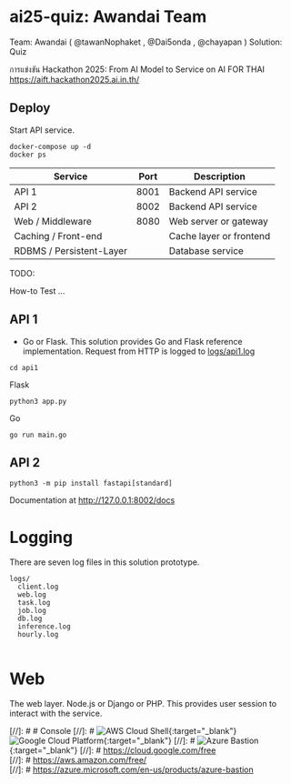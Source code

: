 # ai25-quiz: Awandai Team

Team: Awandai  ( @tawanNophaket , @Dai5onda , @chayapan )
Solution: Quiz



การแข่งขัน Hackathon 2025: From AI Model to Service on AI FOR THAI
https://aift.hackathon2025.ai.in.th/

## Deploy

Start API service.

```
docker-compose up -d
docker ps
```

| Service                | Port | Description             |
|------------------------|------|-------------------------|
| API 1                  | 8001 | Backend API service     |
| API 2                  | 8002 | Backend API service     |
| Web / Middleware       | 8080 | Web server or gateway   |
| Caching / Front-end    |      | Cache layer or frontend |
| RDBMS / Persistent-Layer |    | Database service        |


TODO:

How-to Test ...


## API 1

* Go or Flask. This solution provides Go and Flask reference implementation. Request from HTTP is logged to [logs/api1.log]()


```
cd api1
```

Flask

```
python3 app.py
```


Go

```
go run main.go
```


## API 2

```
python3 -m pip install fastapi[standard]
```

Documentation at http://127.0.0.1:8002/docs



# Logging

There are seven log files in this solution prototype.

```
logs/
  client.log
  web.log
  task.log
  job.log
  db.log
  inference.log
  hourly.log


```

# Web

The web layer. Node.js or Django or PHP. This provides user session to interact with the service.


[//]: # # Console
[//]: # ![[AWS Cloud Shell](https://aws.amazon.com/cloudshell/faqs/#topic-1){:target="_blank"}](https://avatars.githubusercontent.com/u/2232217?s=200&v=4)  ![Google Cloud Platform](https://avatars.githubusercontent.com/u/2810941?s=200&v=4){:target="_blank"}  [//]: # ![Azure Bastion](https://uhf.microsoft.com/images/microsoft/RE1Mu3b.png){:target="_blank"} 
[//]: # https://cloud.google.com/free  
[//]: # https://aws.amazon.com/free/  
[//]: # https://azure.microsoft.com/en-us/products/azure-bastion  


